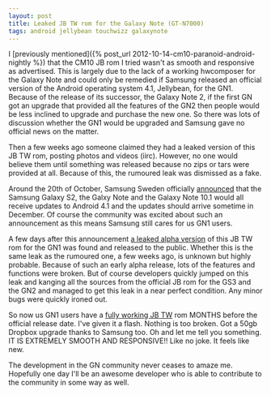 ```yaml
---
layout: post
title: Leaked JB TW rom for the Galaxy Note (GT-N7000)
tags: android jellybean touchwizz galaxynote
---
```


I [previously mentioned]({% post_url 2012-10-14-cm10-paranoid-android-nightly %}) that the CM10 JB rom I tried wasn't as smooth and responsive as advertised.
 This is largely due to the lack of a working hwcomposer for the Galaxy Note and could only be remedied if Samsung released an official version of the Android operating system 4.1, Jellybean, for the GN1.
 Because of the release of its successor, the Galaxy Note 2, if the first GN got an upgrade that provided all the features of the GN2 then people would be less inclined to upgrade and purchase the new one.
 So there was lots of discussion whether the GN1 would be upgraded and Samsung gave no official news on the matter.

Then a few weeks ago someone claimed they had a leaked version of this JB TW rom, posting photos and videos (iirc). However, no one would believe them until something was released because no zips or tars were provided at all.
 Because of this, the rumoured leak was dismissed as a fake.

Around the 20th of October, Samsung Sweden officially [announced](http://www.androidauthority.com/galaxy-s2-jelly-bean-update-rolling-out-november-galaxy-note-galaxy-note-10-1-q4-124384/) that the Samsung Galaxy S2, the Galxy Note and the Galaxy Note 10.1 would all receive updates to Android 4.1 and the updates should arrive sometime in December.
 Of course the community was excited about such an announcement as this means Samsung still cares for us GN1 users.

A few days after this announcement [a leaked alpha version](http://www.sammobile.com/2012/10/23/leaked-android-4-1-1-jelly-bean-dump-for-the-galaxy-note/) of this JB TW rom for the GN1 was found and released to the public. Whether this is the same leak as the rumoured one, a few weeks ago, is unknown but highly probable.
 Because of such an early alpha release, lots of the features and functions were broken.
 But of course developers quickly jumped on this leak and kanging all the sources from the official JB rom for the GS3 and the GN2 and managed to get this leak in a near perfect condition.
 Any minor bugs were quickly ironed out.

So now us GN1 users have a [fully working JB TW](http://forum.xda-developers.com/showthread.php?t=1953847) rom MONTHS before the official release date.
 I've given it a flash. Nothing is too broken. Got a 50gb Dropbox upgrade thanks to Samsung too.
 Oh and let me tell you something. IT IS EXTREMELY SMOOTH AND RESPONSIVE!!
 Like no joke. It feels like new.

The development in the GN community never ceases to amaze me.
 Hopefully one day I'll be an awesome developer who is able to contribute to the community in some way as well.
